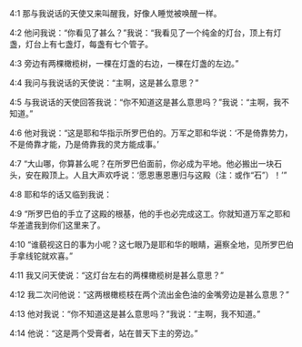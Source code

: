 <a id="1"></a>4:1  那与我说话的天使又来叫醒我，好像人睡觉被唤醒一样。  

<a id="2"></a>4:2  他问我说：“你看见了甚么？”我说：“我看见了一个纯金的灯台，顶上有灯盏，灯台上有七盏灯，每盏有七个管子。  

<a id="3"></a>4:3  旁边有两棵橄榄树，一棵在灯盏的右边，一棵在灯盏的左边。”  

<a id="4"></a>4:4  我问与我说话的天使说：“主啊，这是甚么意思？”  

<a id="5"></a>4:5  与我说话的天使回答我说：“你不知道这是甚么意思吗？”我说：“主啊，我不知道。”  

<a id="6"></a>4:6  他对我说：“这是耶和华指示所罗巴伯的。万军之耶和华说：‘不是倚靠势力，不是倚靠才能，乃是倚靠我的灵方能成事。’  

<a id="7"></a>4:7  “大山哪，你算甚么呢？在所罗巴伯面前，你必成为平地。他必搬出一块石头，安在殿顶上。人且大声欢呼说：‘愿恩惠恩惠归与这殿（注：或作“石”）！’”  

<a id="8"></a>4:8  耶和华的话又临到我说：  

<a id="9"></a>4:9  “所罗巴伯的手立了这殿的根基，他的手也必完成这工。你就知道万军之耶和华差遣我到你们这里来了。  

<a id="10"></a>4:10  “谁藐视这日的事为小呢？这七眼乃是耶和华的眼睛，遍察全地，见所罗巴伯手拿线铊就欢喜。”  

<a id="11"></a>4:11  我又问天使说：“这灯台左右的两棵橄榄树是甚么意思？”  

<a id="12"></a>4:12  我二次问他说：“这两根橄榄枝在两个流出金色油的金嘴旁边是甚么意思？”  

<a id="13"></a>4:13  他对我说：“你不知道这是甚么意思吗？”我说：“主啊，我不知道。”  

<a id="14"></a>4:14  他说：“这是两个受膏者，站在普天下主的旁边。”  
